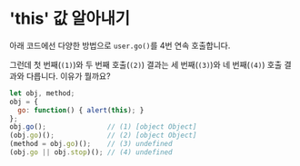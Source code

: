 # 'this' 값 알아내기

아래 코드에선 다양한 방법으로 `user.go()`를 4번 연속 호출합니다.

그런데 첫 번째(`(1)`)와 두 번째 호출(`(2)`) 결과는 세 번째(`(3)`)와 네 번째(`(4)`) 호출 결과와 다릅니다. 이유가 뭘까요? 

```js run no-beautify
let obj, method;
obj = {
  go: function() { alert(this); }
};
obj.go();               // (1) [object Object]
(obj.go)();             // (2) [object Object]
(method = obj.go)();    // (3) undefined
(obj.go || obj.stop)(); // (4) undefined
```
